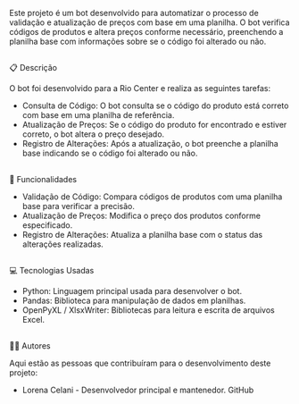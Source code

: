 Este projeto é um bot desenvolvido para automatizar o processo de validação e atualização de preços com base em uma planilha. O bot verifica códigos de produtos e altera preços conforme necessário, preenchendo a planilha base com informações sobre se o código foi alterado ou não.
##
<p>📋 Descrição<br>
  
O bot foi desenvolvido para a Rio Center e realiza as seguintes tarefas:</p>

- Consulta de Código: O bot consulta se o código do produto está correto com base em uma planilha de referência.
- Atualização de Preços: Se o código do produto for encontrado e estiver correto, o bot altera o preço desejado.
- Registro de Alterações: Após a atualização, o bot preenche a planilha base indicando se o código foi alterado ou não.
##
🚀 Funcionalidades
- Validação de Código: Compara códigos de produtos com uma planilha base para verificar a precisão.
- Atualização de Preços: Modifica o preço dos produtos conforme especificado.
- Registro de Alterações: Atualiza a planilha base com o status das alterações realizadas.
##
💻 Tecnologias Usadas
- Python: Linguagem principal usada para desenvolver o bot.
- Pandas: Biblioteca para manipulação de dados em planilhas.
- OpenPyXL / XlsxWriter: Bibliotecas para leitura e escrita de arquivos Excel.
##
<p>👩‍🎨 Autores<br>
  
Aqui estão as pessoas que contribuíram para o desenvolvimento deste projeto:</p>

- Lorena Celani - Desenvolvedor principal e mantenedor. GitHub
